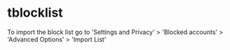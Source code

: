 # tblocklist

To import the block list go to 'Settings and Privacy' > 'Blocked accounts' > 'Advanced Options' > 'Import List'

